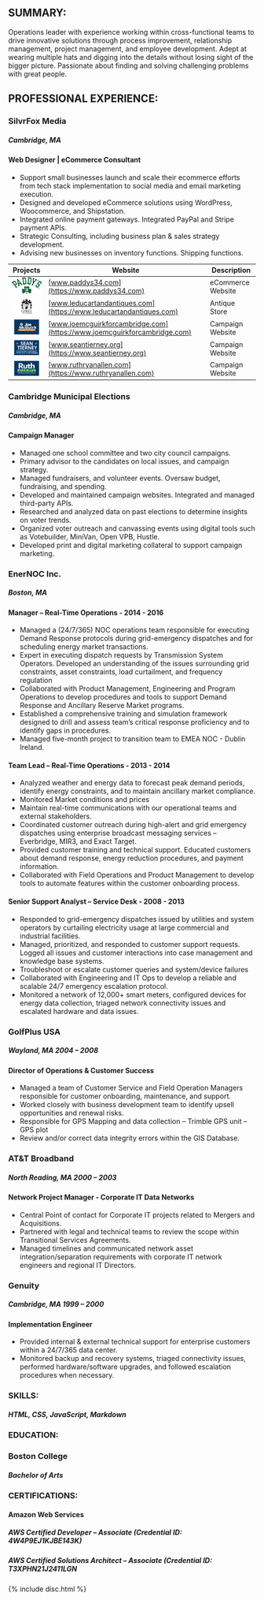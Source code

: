 ## SUMMARY:
Operations leader with experience working within cross-functional teams to drive innovative solutions through process improvement, relationship management, project management, and employee development. Adept at wearing multiple hats and digging into the details without losing sight of the bigger picture. Passionate about finding and solving challenging problems with great people.


## PROFESSIONAL EXPERIENCE:
### SilvrFox Media
##### Cambridge, MA
#### Web Designer | eCommerce Consultant
- Support small businesses launch and scale their ecommerce efforts from tech stack implementation to social media and email marketing execution.
- Designed and developed eCommerce solutions using WordPress, Woocommerce, and Shipstation.
- Integrated online payment gateways. Integrated PayPal and Stripe payment APIs.
- Strategic Consulting, including business plan & sales strategy development.
- Advising new businesses on inventory functions. Shipping functions.



| Projects | Website | Description
| ----------- | ----------- |  ----------- 
| <img src="images/paddys-logo-3.svg" alt="Paddy's Logo" style="width:100px;"> | [www.paddys34.com](https://www.paddys34.com) | eCommerce Website
| <img src="images/leduc-art-antiques-logo-3.svg" alt="Leduc Art & Antiques Logo" style="width:100px;"> | [www.leducartandantiques.com](https://www.leducartandantiques.com) | Antique Store
| <img src="images/Joe-McGuirk-Cambridge.svg" alt="Joe McGuirk Logo" style="width:100px;"> | [www.joemcguirkforcambridge.com](https://www.joemcguirkforcambridge.com) | Campaign Website
| <img src="images/Sean-Tierney-Cambridge.svg" alt="Sean Tierney Logo" style="width:100px;"> | [www.seantierney.org](https://www.seantierney.org) | Campaign Website
| <img src="images/Ruth-Ryan-Allen-Cambridge.svg" alt="Ruth Ryan Allen Logo" style="width:100px;"> | [www.ruthryanallen.com](https://www.ruthryanallen.com) | Campaign Website


### Cambridge Municipal Elections
##### Cambridge, MA
#### Campaign Manager
- Managed one school committee and two city council campaigns.
- Primary advisor to the candidates on local issues, and campaign strategy.
- Managed fundraisers, and volunteer events. Oversaw budget, fundraising, and spending. 
- Developed and maintained campaign websites. Integrated and managed third-party APIs. 
- Researched and analyzed data on past elections to determine insights on voter trends.
- Organized voter outreach and canvassing events using digital tools such as Votebuilder, MiniVan, Open VPB, Hustle.
- Developed print and digital marketing collateral to support campaign marketing.


### EnerNOC Inc.
##### Boston, MA
#### Manager – Real-Time Operations - 2014 - 2016
- Managed a (24/7/365) NOC operations team responsible for executing Demand Response protocols during grid-emergency dispatches and for scheduling energy market transactions.
- Expert in executing dispatch requests by Transmission System Operators. Developed an understanding of the issues surrounding grid constraints, asset constraints, load curtailment, and frequency regulation 
- Collaborated with Product Management, Engineering and Program Operations to develop procedures and tools to support Demand Response and Ancillary Reserve Market programs.
- Established a comprehensive training and simulation framework designed to drill and assess team’s critical response proficiency and to identify gaps in procedures. 
- Managed five-month project to transition team to EMEA NOC - Dublin Ireland.

#### Team Lead – Real-Time Operations - 2013 - 2014
- Analyzed weather and energy data to forecast peak demand periods, identify energy constraints, and to maintain ancillary market compliance.
- Monitored Market conditions and prices
- Maintain real-time communications with our operational teams and external stakeholders.
- Coordinated customer outreach during high-alert and grid emergency dispatches using enterprise broadcast messaging services – Everbridge, MIR3, and Exact Target.
- Provided customer training and technical support. Educated customers about demand response, energy reduction procedures, and payment information.
- Collaborated with Field Operations and Product Management to develop tools to automate features within the customer onboarding process.

#### Senior Support Analyst – Service Desk - 2008 - 2013
- Responded to grid-emergency dispatches issued by utilities and system operators by curtailing electricity usage at large commercial and industrial facilities.
- Managed, prioritized, and responded to customer support requests. Logged all issues and customer interactions into case management and knowledge base systems.
- Troubleshoot or escalate customer queries and system/device failures
- Collaborated with Engineering and IT Ops to develop a reliable and scalable 24/7 emergency escalation protocol.
- Monitored a network of 12,000+ smart meters, configured devices for energy data collection, triaged network connectivity issues and escalated hardware and data issues.

### GolfPlus USA
##### Wayland, MA	2004 – 2008
#### Director of Operations & Customer Success
- Managed a team of Customer Service and Field Operation Managers responsible for customer onboarding, maintenance, and support.
- Worked closely with business development team to identify upsell opportunities and renewal risks. 
- Responsible for GPS Mapping and data collection – Trimble GPS unit – GPS plot
- Review and/or correct data integrity errors within the GIS Database.

### AT&T Broadband
##### North Reading, MA	2000 – 2003
#### Network Project Manager - Corporate IT Data Networks
- Central Point of contact for Corporate IT projects related to Mergers and Acquisitions.
- Partnered with legal and technical teams to review the scope within Transitional Services Agreements.
- Managed timelines and communicated network asset integration/separation requirements with corporate IT network engineers and regional IT Directors.

### Genuity
##### Cambridge, MA	 1999 – 2000
#### Implementation Engineer
- Provided internal & external technical support for enterprise customers within a 24/7/365 data center. 
- Monitored backup and recovery systems, triaged connectivity issues, performed hardware/software upgrades, and followed escalation procedures when necessary.

### SKILLS:
##### HTML, CSS, JavaScript, Markdown

### EDUCATION:
### Boston College
##### Bachelor of Arts

### CERTIFICATIONS:
#### Amazon Web Services
##### AWS Certified Developer – Associate (Credential ID: 4W4P9EJ1KJBE143K)
##### AWS Certified Solutions Architect – Associate (Credential ID: T3XPHN21J2411LGN

{% include disc.html %}